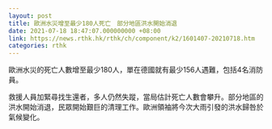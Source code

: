 ```yaml
---
layout: post
title: 歐洲水災增至最少180人死亡　部分地區洪水開始消退
date: 2021-07-18 18:47:07.000000000 +08:00
link: https://news.rthk.hk/rthk/ch/component/k2/1601407-20210718.htm
categories: rthk
---
```


歐洲水災的死亡人數增至最少180人，單在德國就有最少156人遇難，包括4名消防員。

救援人員加緊尋找生還者，多人仍然失蹤，當局估計死亡人數會攀升。部分地區的洪水開始消退，民眾開始艱巨的清理工作。歐洲領袖將今次大雨引發的洪水歸咎於氣候變化。
